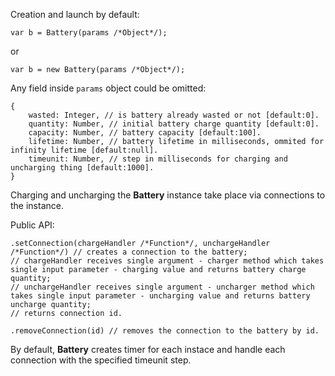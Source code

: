Creation and launch by default:
```
var b = Battery(params /*Object*/);
```
or 
```
var b = new Battery(params /*Object*/);
```

Any field inside `params` object could be omitted:
```
{
    wasted: Integer, // is battery already wasted or not [default:0].
    quantity: Number, // initial battery charge quantity [default:0].
    capacity: Number, // battery capacity [default:100].
    lifetime: Number, // battery lifetime in milliseconds, ommited for infinity lifetime [default:null].
    timeunit: Number, // step in milliseconds for charging and uncharging thing [default:1000].
}
```

Charging and uncharging the __Battery__ instance take place via connections to the instance.

Public API:
```
.setConnection(chargeHandler /*Function*/, unchargeHandler /*Function*/) // creates a connection to the battery;
// chargeHandler receives single argument - charger method which takes single input parameter - charging value and returns battery charge quantity;
// unchargeHandler receives single argument - uncharger method which takes single input parameter - uncharging value and returns battery uncharge quantity;
// returns connection id.

.removeConnection(id) // removes the connection to the battery by id.
```

By default, __Battery__ creates timer for each instace and handle each connection with the specified timeunit step.